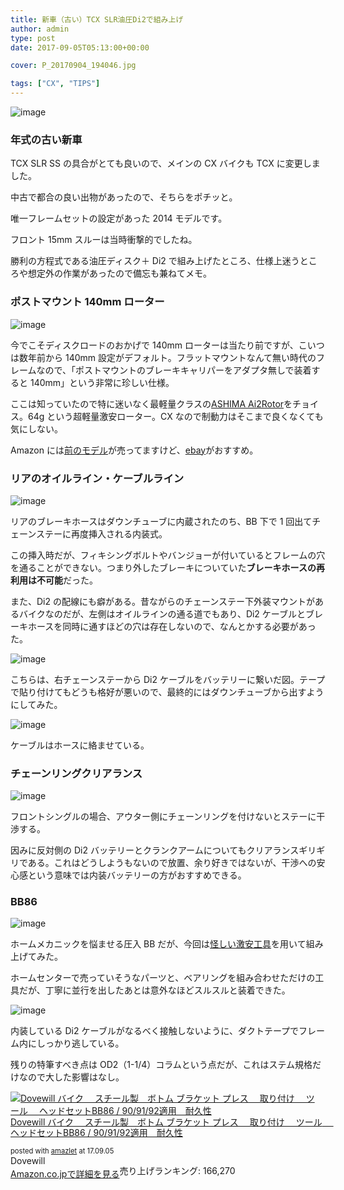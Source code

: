 ```yaml
---
title: 新車（古い）TCX SLR油圧Di2で組み上げ
author: admin
type: post
date: 2017-09-05T05:13:00+00:00

cover: P_20170904_194046.jpg

tags: ["CX", "TIPS"]
---
```


![image](./P_20170904_194046.jpg)

### 年式の古い新車

TCX SLR SS の具合がとても良いので、メインの CX バイクも TCX に変更しました。

中古で都合の良い出物があったので、そちらをポチッと。

唯一フレームセットの設定があった 2014 モデルです。

フロント 15mm スルーは当時衝撃的でしたね。

勝利の方程式である油圧ディスク＋ Di2 で組み上げたところ、仕様上迷うところや想定外の作業があったので備忘も兼ねてメモ。

### ポストマウント 140mm ローター

![image](./DSC_7785.jpg)

今でこそディスクロードのおかげで 140mm ローターは当たり前ですが、こいつは数年前から 140mm 設定がデフォルト。フラットマウントなんて無い時代のフレームなので、「ポストマウントのブレーキキャリパーをアダプタ無しで装着すると 140mm」という非常に珍しい仕様。

ここは知っていたので特に迷いなく最軽量クラスの[ASHIMA Ai2Rotor][1]をチョイス。64g という超軽量激安ローター。CX なので制動力はそこまで良くなくても気にしない。

Amazon には<a href="http://amzn.to/2eHadCZ" target="_blank" rel="noopener">前のモデル</a>が売ってますけど、[ebay][1]がおすすめ。

### リアのオイルライン・ケーブルライン

![image](./DSC_7857.jpg)

リアのブレーキホースはダウンチューブに内蔵されたのち、BB 下で 1 回出てチェーンステーに再度挿入される内装式。

この挿入時だが、フィキシングボルトやバンジョーが付いているとフレームの穴を通ることができない。つまり外したブレーキについていた**ブレーキホースの再利用は不可能**だった。

また、Di2 の配線にも癖がある。昔ながらのチェーンステー下外装マウントがあるバイクなのだが、左側はオイルラインの通る道でもあり、Di2 ケーブルとブレーキホースを同時に通すほどの穴は存在しないので、なんとかする必要があった。

![image](./DSC_7858.jpg)

こちらは、右チェーンステーから Di2 ケーブルをバッテリーに繋いだ図。テープで貼り付けてもどうも格好が悪いので、最終的にはダウンチューブから出すようにしてみた。

![image](./P_20170904_192021.jpg)

ケーブルはホースに絡ませている。

### チェーンリングクリアランス

![image](./P_20170904_184647.jpg)

フロントシングルの場合、アウター側にチェーンリングを付けないとステーに干渉する。

因みに反対側の Di2 バッテリーとクランクアームについてもクリアランスギリギリである。これはどうしようもないので放置、余り好きではないが、干渉への安心感という意味では内装バッテリーの方がおすすめできる。

### BB86

![image](./P_20170904_184136.jpg)

ホームメカニックを悩ませる圧入 BB だが、今回は<a href="http://amzn.to/2vIiT38" target="_blank" rel="noopener">怪しい激安工具</a>を用いて組み上げてみた。

ホームセンターで売っていそうなパーツと、ベアリングを組み合わせただけの工具だが、丁寧に並行を出したあとは意外なほどスルスルと装着できた。

![image](./DSC_7854.jpg)

内装している Di2 ケーブルがなるべく接触しないように、ダクトテープでフレーム内にしっかり逃している。

残りの特筆すべき点は OD2（1-1/4）コラムという点だが、これはステム規格だけなので大した影響はなし。

<div class="amazlet-box" style="margin-bottom: 0px;">
  <div class="amazlet-image" style="float: left; margin: 0px 12px 1px 0px;">
    <a href="http://www.amazon.co.jp/exec/obidos/ASIN/B071NLWNDB/gensobunya-22/ref=nosim/" target="_blank" rel="noopener" name="amazletlink"><img style="border: none;" src="https://images-fe.ssl-images-amazon.com/images/I/41Vb4QsoUDL._SL160_.jpg" alt="Dovewill バイク 　スチール製　ボトム ブラケット プレス 　取り付け　 ツール　 ヘッドセットBB86 / 90/91/92適用　耐久性" /></a>
  </div>

  <div class="amazlet-info" style="line-height: 120%; margin-bottom: 10px;">
    <div class="amazlet-name" style="line-height: 120%; margin-bottom: 10px;">
<a href="http://www.amazon.co.jp/exec/obidos/ASIN/B071NLWNDB/gensobunya-22/ref=nosim/" target="_blank" rel="noopener" name="amazletlink">Dovewill バイク 　スチール製　ボトム ブラケット プレス 　取り付け　 ツール　 ヘッドセットBB86 / 90/91/92適用　耐久性</a></p>
<div class="amazlet-powered-date" style="font-size: 80%; line-height: 120%; margin-top: 5px;">
  posted with <a title="amazlet" href="http://www.amazlet.com/" target="_blank" rel="noopener">amazlet</a> at 17.09.05
</div>

<div class="amazlet-detail">
Dovewill <br /> 売り上げランキング: 166,270

<div class="amazlet-sub-info" style="float: left;">
<div class="amazlet-link" style="margin-top: 5px;">
  <a href="http://www.amazon.co.jp/exec/obidos/ASIN/B071NLWNDB/gensobunya-22/ref=nosim/" target="_blank" rel="noopener" name="amazletlink">Amazon.co.jpで詳細を見る</a>
</div>

  </div>

  <div class="amazlet-footer" style="clear: left;">
     
  </div>
</div>

[1]: http://www.ebay.com/itm/ASHIMA-Ai2-The-Worlds-Lightest-Stainless-Disc-Rotor-140mm-64g-ABE-/131992899865?epid=2058435442&hash=item1ebb63d119:g:U8AAAOSw44BYHFd1
